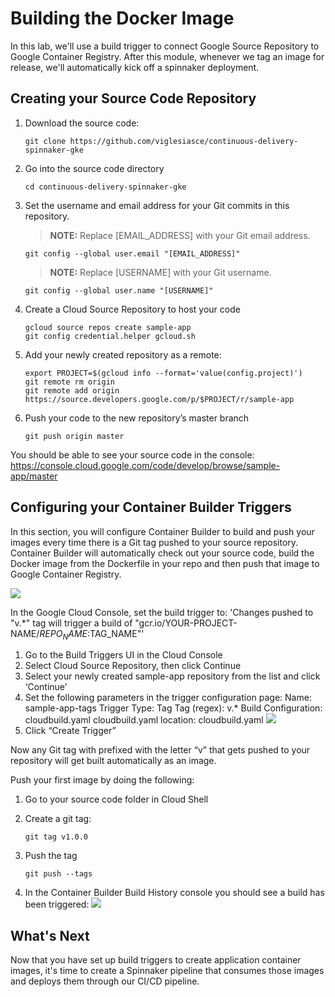 # Building the Docker Image

In this lab, we'll use a build trigger to connect Google Source Repository to Google Container Registry.
After this module, whenever we tag an image for release, we'll automatically kick off a spinnaker deployment.

## Creating your Source Code Repository

1. Download the source code:

    ```source
    git clone https://github.com/viglesiasce/continuous-delivery-spinnaker-gke
   ```

1. Go into the source code directory

    ```shell
    cd continuous-delivery-spinnaker-gke
    ```

1. Set the username and email address for your Git commits in this repository.

    > **NOTE:** Replace [EMAIL_ADDRESS] with your Git email address.

    ```shell
    git config --global user.email "[EMAIL_ADDRESS]"
    ```

    > **NOTE:** Replace [USERNAME] with your Git username.

    ```shell
    git config --global user.name "[USERNAME]"
    ```

1. Create a Cloud Source Repository to host your code

    ```shell
    gcloud source repos create sample-app
    git config credential.helper gcloud.sh
    ```

1. Add your newly created repository as a remote:

    ```shell
    export PROJECT=$(gcloud info --format='value(config.project)')
    git remote rm origin
    git remote add origin https://source.developers.google.com/p/$PROJECT/r/sample-app
    ```

1. Push your code to the new repository’s master branch

    ```shell
    git push origin master
    ```

You should be able to see your source code in the console:
https://console.cloud.google.com/code/develop/browse/sample-app/master

## Configuring your Container Builder Triggers
In this section, you will configure Container Builder to build and push your images every time there is a Git tag pushed to your source repository. Container Builder will automatically check out your source code, build the Docker image from the Dockerfile in your repo and then push that image to Google Container Registry.

![](../docs/img/image1.png)

In the Google Cloud Console, set the build trigger to: 
 'Changes pushed to "v.*" tag will trigger a build of "gcr.io/YOUR-PROJECT-NAME/$REPO_NAME:$TAG_NAME"'

1. Go to the Build Triggers UI in the Cloud Console
1. Select Cloud Source Repository, then click Continue
1. Select your newly created sample-app repository from the list and click ‘Continue’
1. Set the following parameters in the trigger configuration page:
  Name: sample-app-tags
  Trigger Type: Tag
  Tag (regex): v.*
  Build Configuration: cloudbuild.yaml
  cloudbuild.yaml location: cloudbuild.yaml
  ![](../docs/img/image23.png)
1. Click “Create Trigger”


Now any Git tag with prefixed with the letter “v” that gets pushed to your repository will get built automatically as an image. 


Push your first image by doing the following:

1. Go to your source code folder in Cloud Shell
1. Create a git tag:

    ```shell
    git tag v1.0.0
    ```

1. Push the tag

    ```shell
    git push --tags
    ```

1. In the Container Builder Build History console you should see a build has been triggered:
![](../docs/img/image22.png)

## What's Next

Now that you have set up build triggers to create application container images, it's time to create a Spinnaker pipeline that consumes those images and deploys them through our CI/CD pipeline.
